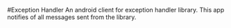 #Exception Handler
An android client for exception handler library. This app notifies of all messages sent from the library.
